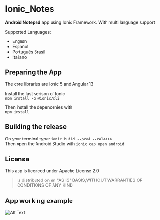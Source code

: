 # Ionic_Notes

**Android Notepad** app using Ionic Framework. With multi language support

Supported Languages:
- English
- Español
- Português Brasil
- Italiano

## Preparing the App
The core libraries are Ionic 5 and Angular 13

Install the last verison of Ionic\
`` npm install -g @ionic/cli ``

Then install the depencenies with\
`` npm install ``

## Building the release
On your terminal type: `` ionic build --prod --release ``\
Then open the Android Studio with `` ionic cap open android  ``

## License
This app is licenced under Apache License 2.0 
> Is distributed on an "AS IS" BASIS,WITHOUT WARRANTIES OR CONDITIONS OF ANY KIND

## App working example
![Alt Text](https://i.imgur.com/kGb1KSj.gif)
